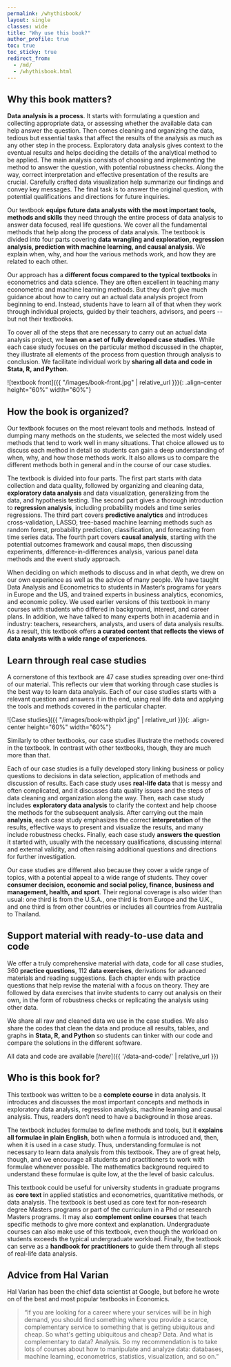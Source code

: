 ```yaml
---
permalink: /whythisbook/
layout: single
classes: wide
title: "Why use this book?"
author_profile: true
toc: true
toc_sticky: true
redirect_from:
  - /md/
  - /whythisbook.html
---
```


## Why this book matters?

**Data analysis is a process**. It starts with formulating a question and collecting appropriate data, or assessing whether the available data can help answer the question. Then comes cleaning and organizing the data, tedious but essential tasks that affect the results of the analysis as much as any other step in the process. Exploratory data analysis gives context to the eventual results and helps deciding the details of the analytical method to be applied. The main analysis consists of choosing and implementing the method to answer the question, with potential robustness checks. Along the way, correct interpretation and effective presentation of the results are crucial. Carefully crafted data visualization help summarize our findings and convey key messages. The final task is to answer the original question, with potential qualifications and directions for future inquiries.

Our textbook **equips future data analysts with the most important tools, methods and skills** they need through the entire process of data analysis to answer data focused, real life questions. We cover all the fundamental methods that help along the process of data analysis. The textbook is divided into four parts covering **data wrangling and exploration, regression analysis, prediction with machine learning, and causal analysis**. We explain when, why, and how the various methods work, and how they are related to each other.

Our approach has a **different focus compared to the typical textbooks** in econometrics and data science. They are often excellent in teaching many econometric and machine learning methods. But they don't give much guidance about how to carry out an actual data analysis project from beginning to end. Instead, students have to learn all of that when they work through individual projects, guided by their teachers, advisors, and peers -- but not their textbooks.

To cover all of the steps that are necessary to carry out an actual data analysis project, we **lean on a set of fully developed case studies**. While each case study focuses on the particular method discussed in the chapter, they illustrate all elements of the process from question through analysis to conclusion. We facilitate individual work by **sharing all data and code in Stata, R, and Python**.

![textbook front]({{ "/images/book-front.jpg" | relative_url }}){: .align-center height="60%" width="60%"}

## How the book is organized?

Our textbook focuses on the most relevant tools and methods. Instead of dumping many methods on the students, we selected the most widely used methods that tend to work well in many situations. That choice allowed us to discuss each method in detail so students can gain a deep understanding of when, why, and how those methods work. It also allows us to compare the different methods both in general and in the course of our case studies.

The textbook is divided into four parts. The first part starts with data collection and data quality, followed by organizing and cleaning data, **exploratory data analysis** and data visualization, generalizing from the data, and hypothesis  testing. The second part gives a thorough introduction to **regression analysis**, including probability models and time series regressions. The third part covers **predictive analytics** and introduces cross-validation, LASSO, tree-based machine learning methods such as random forest, probability prediction, classification, and forecasting from time series data. The fourth part covers **causal analysis**, starting with the potential outcomes framework and causal maps, then discussing experiments, difference-in-differences analysis, various panel data methods and the event study approach.

When deciding on which methods to discuss and in what depth, we drew on our own experience as well as the advice of many people. We have taught Data Analysis and Econometrics to students in Master’s programs for years in Europe and the US, and trained experts in business analytics, economics, and economic policy. We used earlier versions of this textbook in many courses with students who differed in background, interest, and career plans. In addition, we have talked to many experts both in academia and in industry: teachers, researchers, analysts, and users of data analysis results. As a result, this textbook offers **a curated content that reflects the views of data analysts with a wide range of experiences**.

## Learn through real case studies

A cornerstone of this textbook are 47 case studies spreading over one-third of our material. This reflects our view that working through case studies is the best way to learn data analysis. Each of our case studies starts with a relevant question and answers it in the end, using real life data and applying the tools and methods covered in the particular chapter.

![Case studies]({{ "/images/book-withpix1.jpg" | relative_url }}){: .align-center height="60%" width="60%"}

Similarly to other textbooks, our case studies illustrate the methods covered in the textbook. In contrast with other textbooks, though, they are much more than that.

Each of our case studies is a fully developed story linking business or policy questions to decisions in data selection, application of methods and discussion of results. Each case study uses **real-life data** that is messy and often complicated, and it discusses data quality issues and the steps of data cleaning and organization along the way. Then, each case study includes **exploratory data analysis** to clarify the context and help choose the methods for the subsequent analysis. After carrying out the main **analysis**, each case study emphasizes the correct **interpretation** of the results, effective ways to present and visualize the results, and many include robustness checks. Finally, each case study **answers the question** it started with, usually with the necessary qualifications, discussing internal and external validity, and often raising additional questions and directions for further investigation.

Our case studies are different also because they cover a wide range of topics, with a potential appeal to a wide range of students. They cover **consumer decision, economic and social policy, finance, business and management, health, and sport**. Their regional coverage is also wider than usual: one third is from the U.S.A., one third is from Europe and the U.K., and one third is from other countries or includes all countries from Australia to Thailand.

## Support material with ready-to-use data and code

We offer a truly comprehensive material with data, code for all case studies, 360 **practice questions**, 112 **data exercises**, derivations for advanced materials and reading suggestions. Each chapter ends with practice questions that help revise the material with a focus on theory. They are followed by data exercises that invite students to carry out analysis on their own, in the form of robustness checks or replicating the analysis using other data.

We share all raw and cleaned data we use in the case studies. We also share the codes that clean the data and produce all results, tables, and graphs in **Stata, R, and Python** so students can tinker with our code and compare the solutions in the different software.

All data and code are available [*here*]({{ '/data-and-code/' | relative_url }})

## Who is this book for?

This textbook was written to be a **complete course** in data analysis. It introduces and discusses the most important concepts and methods in exploratory data analysis, regression analysis, machine learning and causal analysis. Thus, readers don’t need to have a background in those areas.

The textbook includes formulae to define methods and tools, but it **explains all formulae in plain English**, both when a formula is introduced and, then, when it is used in a case study. Thus, understanding formulae is not necessary to learn data analysis from this textbook. They are of great help, though, and we encourage all students and practitioners to work with formulae whenever possible. The mathematics background required to understand these formulae is quite low, at the the level of basic calculus.

This textbook could be useful for university students in graduate programs as **core text** in applied statistics and econometrics, quantitative methods, or data analysis. The textbook is best used as core text for non-research degree Masters programs or part of the curriculum in a Phd or research Masters programs. It may also **complement online courses** that teach specific methods to give more context and explanation. Undergraduate courses can also make use of this textbook, even though the workload on students exceeds the typical undergraduate workload. Finally, the textbook can serve as a **handbook for practitioners** to guide them through all steps of real-life data analysis.

## Advice from Hal Varian

Hal Varian has been the chief data scientist at Google, but before he wrote on of the best and most popular textbooks in Economics. 

<!-- ![textbook front]({{ "/images/varian.jpg" | relative_url }}){:height="40%" width="40%"} -->

> “If you are looking for a career where your services will be in high demand, you should find something where you provide a scarce, complementary service to something that is getting ubiquitous and cheap. So what's getting ubiquitous and cheap? Data. And what is complementary to data? Analysis. So my recommendation is to take lots of courses about how to manipulate and analyze data: databases, machine learning, econometrics, statistics, visualization, and so on.”  
